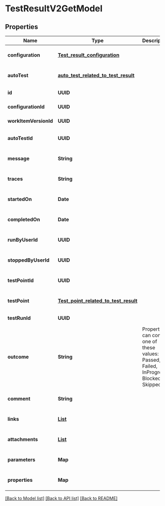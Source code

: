 # TestResultV2GetModel
## Properties

| Name | Type | Description | Notes |
|------------ | ------------- | ------------- | -------------|
| **configuration** | [**Test_result_configuration**](Test_result_configuration.md) |  | [optional] [default to null] |
| **autoTest** | [**auto_test_related_to_test_result**](auto_test_related_to_test_result.md) |  | [optional] [default to null] |
| **id** | **UUID** |  | [default to null] |
| **configurationId** | **UUID** |  | [default to null] |
| **workItemVersionId** | **UUID** |  | [default to null] |
| **autoTestId** | **UUID** |  | [optional] [default to null] |
| **message** | **String** |  | [optional] [default to null] |
| **traces** | **String** |  | [optional] [default to null] |
| **startedOn** | **Date** |  | [optional] [default to null] |
| **completedOn** | **Date** |  | [optional] [default to null] |
| **runByUserId** | **UUID** |  | [optional] [default to null] |
| **stoppedByUserId** | **UUID** |  | [optional] [default to null] |
| **testPointId** | **UUID** |  | [optional] [default to null] |
| **testPoint** | [**Test_point_related_to_test_result**](Test_point_related_to_test_result.md) |  | [optional] [default to null] |
| **testRunId** | **UUID** |  | [default to null] |
| **outcome** | **String** | Property can contain one of these values: Passed, Failed, InProgress, Blocked, Skipped | [default to null] |
| **comment** | **String** |  | [optional] [default to null] |
| **links** | [**List**](LinkModel.md) |  | [optional] [default to null] |
| **attachments** | [**List**](AttachmentModel.md) |  | [optional] [default to null] |
| **parameters** | **Map** |  | [optional] [default to null] |
| **properties** | **Map** |  | [optional] [default to null] |

[[Back to Model list]](../README.md#documentation-for-models) [[Back to API list]](../README.md#documentation-for-api-endpoints) [[Back to README]](../README.md)

